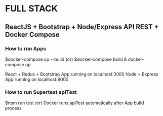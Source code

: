 # FULL STACK

## ReactJS + Bootstrap + Node/Express API REST + Docker Compose

### How tu run Apps

$docker-compose up --build (or)
$docker-compose build & docker-compose up

React + Redux + Bootstrap App running on localhost:3000
Node + Express App running on localhost:8000.

### How to run Supertest apiTest

$npm run test (or)
Docker runs apiTest automatically after App build process

